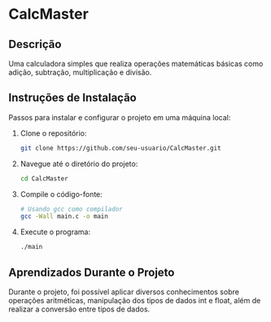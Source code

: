 # CalcMaster

## Descrição

Uma calculadora simples que realiza operações matemáticas básicas como adição, subtração, multiplicação e divisão.

## Instruções de Instalação

Passos para instalar e configurar o projeto em uma máquina local:

1. Clone o repositório:
    ```bash
    git clone https://github.com/seu-usuario/CalcMaster.git
    ```
2. Navegue até o diretório do projeto:
    ```bash
    cd CalcMaster
    ```
3. Compile o código-fonte:
    ```bash
    # Usando gcc como compilador
    gcc -Wall main.c -o main
    ```
4. Execute o programa:
    ```bash
    ./main
    ```

## Aprendizados Durante o Projeto

Durante o projeto, foi possível aplicar diversos conhecimentos sobre operações aritméticas, manipulação dos tipos de dados int e float, além de realizar a conversão entre tipos de dados.
